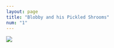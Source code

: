 ```yaml
---
layout: page
title: "Blobby and his Pickled Shrooms"
num: "1"
---
```


<img id="img" src="https://preview.redd.it/4o0u2cji64d51.png?width=960&format=png&auto=webp&s=ae1c7957fd8de4a8e316abbdde6c75d8b7e9435a"/>
